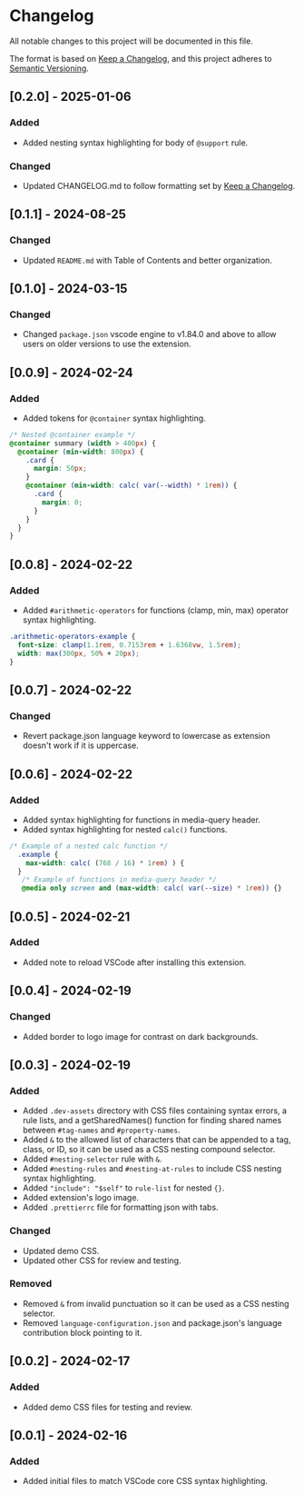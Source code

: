 # Changelog

All notable changes to this project will be documented in this file.

The format is based on [Keep a Changelog](https://keepachangelog.com/en/1.1.0/),
and this project adheres to [Semantic Versioning](https://semver.org/spec/v2.0.0.html).

## [0.2.0] - 2025-01-06

### Added

- Added nesting syntax highlighting for body of `@support` rule.

### Changed

- Updated CHANGELOG.md to follow formatting set by [Keep a Changelog](https://keepachangelog.com/en/1.1.0/).

## [0.1.1] - 2024-08-25

### Changed

- Updated `README.md` with Table of Contents and better organization.

## [0.1.0] - 2024-03-15

### Changed

- Changed `package.json` vscode engine to v1.84.0 and above to allow users on older versions to use the extension.

## [0.0.9] - 2024-02-24

### Added

- Added tokens for `@container` syntax highlighting.

```css
/* Nested @container example */
@container summary (width > 400px) {
  @container (min-width: 800px) {
    .card {
      margin: 50px;
    }
    @container (min-width: calc( var(--width) * 1rem)) {
      .card {
        margin: 0;
      }
    }
  }
}
```

## [0.0.8] - 2024-02-22

### Added

- Added `#arithmetic-operators` for functions (clamp, min, max) operator syntax highlighting.

```css
.arithmetic-operators-example {
  font-size: clamp(1.1rem, 0.7153rem + 1.6368vw, 1.5rem);
  width: max(300px, 50% + 20px);
}
```

## [0.0.7] - 2024-02-22

### Changed

- Revert package.json language keyword to lowercase as extension doesn't work if it is uppercase.

## [0.0.6] - 2024-02-22

### Added

- Added syntax highlighting for functions in media-query header.
- Added syntax highlighting for nested `calc()` functions.

```css
/* Example of a nested calc function */
  .example {
    max-width: calc( (768 / 16) * 1rem) ) {
  }
   /* Example of functions in media-query header */
   @media only screen and (max-width: calc( var(--size) * 1rem)) {}
```

## [0.0.5] - 2024-02-21

### Added

- Added note to reload VSCode after installing this extension.

## [0.0.4] - 2024-02-19

### Changed

- Added border to logo image for contrast on dark backgrounds.

## [0.0.3] - 2024-02-19

### Added

- Added `.dev-assets` directory with CSS files containing syntax errors, a rule lists, and a getSharedNames() function for finding shared names between `#tag-names` and `#property-names`.
- Added `&` to the allowed list of characters that can be appended to a tag, class, or ID, so it can be used as a CSS nesting compound selector.
- Added `#nesting-selector` rule with `&`.
- Added `#nesting-rules` and `#nesting-at-rules` to include CSS nesting syntax highlighting.
- Added `"include": "$self"` to `rule-list` for nested `{}`.
- Added extension's logo image.
- Added `.prettierrc` file for formatting json with tabs.

### Changed

- Updated demo CSS.
- Updated other CSS for review and testing.

### Removed

- Removed `&` from invalid punctuation so it can be used as a CSS nesting selector.
- Removed `language-configuration.json` and package.json's language contribution block pointing to it.

## [0.0.2] - 2024-02-17

### Added

- Added demo CSS files for testing and review.

## [0.0.1] - 2024-02-16

### Added

- Added initial files to match VSCode core CSS syntax highlighting.
